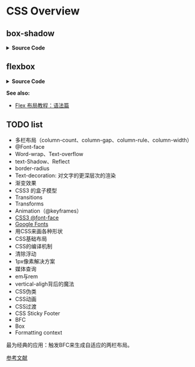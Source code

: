 # CSS Overview

## box-shadow

<css-box-shadow/>

<details>
<summary><b>Source Code</b></summary>

<<< @/docs/.vuepress/components/css/box-shadow.vue

</details>


## flexbox

<css-flexbox/>

<details>
<summary><b>Source Code</b></summary>

<<< @/docs/.vuepress/components/css/flexbox.vue

</details>

**See also:**

- [Flex 布局教程：语法篇](http://www.ruanyifeng.com/blog/2015/07/flex-grammar.html)


## TODO list

- 多栏布局（column-count、column-gap、column-rule、column-width）
- @Font-face
- Word-wrap、Text-overflow
- text-Shadow、Reflect
- border-radius
- Text-decoration: 对文字的更深层次的渲染
- 渐变效果
- CSS3 的盒子模型
- Transitions
- Transforms
- Animation（@keyframes）
- [CSS3 @font-face](http://www.w3cplus.com/content/css3-font-face)
- [Google Fonts](https://fonts.google.com)
- 用CSS来画各种形状
- CSS基础布局
- CSS的编译机制
- 清除浮动
- 1px像素解决方案
- 媒体查询
- em与rem
- vertical-aligh背后的魔法
- CSS伪类
- CSS动画
- CSS过渡
- CSS Sticky Footer
- BFC
- Box
- Formatting context

最为经典的应用：触发BFC来生成自适应的两栏布局。

[参考文献](http://www.cnblogs.com/lhb25/p/inside-block-formatting-ontext.html)
